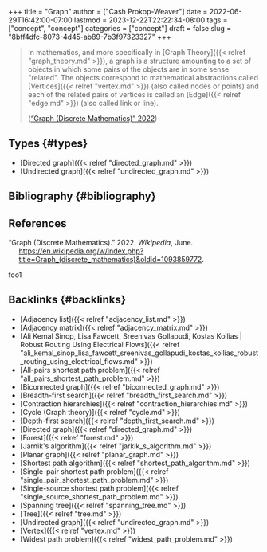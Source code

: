 +++
title = "Graph"
author = ["Cash Prokop-Weaver"]
date = 2022-06-29T16:42:00-07:00
lastmod = 2023-12-22T22:22:34-08:00
tags = ["concept", "concept"]
categories = ["concept"]
draft = false
slug = "8bff4dfc-8073-4d45-ab89-7b3f97323327"
+++

> In mathematics, and more specifically in [Graph Theory]({{< relref "graph_theory.md" >}}), a graph is a structure amounting to a set of objects in which some pairs of the objects are in some sense "related". The objects correspond to mathematical abstractions called [Vertices]({{< relref "vertex.md" >}}) (also called nodes or points) and each of the related pairs of vertices is called an [Edge]({{< relref "edge.md" >}}) (also called link or line).
>
> (<a href="#citeproc_bib_item_1">“Graph (Discrete Mathematics)” 2022</a>)


## Types {#types}

-   [Directed graph]({{< relref "directed_graph.md" >}})
-   [Undirected graph]({{< relref "undirected_graph.md" >}})


## Bibliography {#bibliography}

## References

<style>.csl-entry{text-indent: -1.5em; margin-left: 1.5em;}</style><div class="csl-bib-body">
  <div class="csl-entry"><a id="citeproc_bib_item_1"></a>“Graph (Discrete Mathematics).” 2022. <i>Wikipedia</i>, June. <a href="https://en.wikipedia.org/w/index.php?title=Graph_(discrete_mathematics)&oldid=1093859772">https://en.wikipedia.org/w/index.php?title=Graph_(discrete_mathematics)&#38;oldid=1093859772</a>.</div>
</div>

foo1


## Backlinks {#backlinks}

-   [Adjacency list]({{< relref "adjacency_list.md" >}})
-   [Adjacency matrix]({{< relref "adjacency_matrix.md" >}})
-   [Ali Kemal Sinop, Lisa Fawcett, Sreenivas Gollapudi, Kostas Kollias | Robust Routing Using Electrical Flows]({{< relref "ali_kemal_sinop_lisa_fawcett_sreenivas_gollapudi_kostas_kollias_robust_routing_using_electrical_flows.md" >}})
-   [All-pairs shortest path problem]({{< relref "all_pairs_shortest_path_problem.md" >}})
-   [Biconnected graph]({{< relref "biconnected_graph.md" >}})
-   [Breadth-first search]({{< relref "breadth_first_search.md" >}})
-   [Contraction hierarchies]({{< relref "contraction_hierarchies.md" >}})
-   [Cycle (Graph theory)]({{< relref "cycle.md" >}})
-   [Depth-first search]({{< relref "depth_first_search.md" >}})
-   [Directed graph]({{< relref "directed_graph.md" >}})
-   [Forest]({{< relref "forest.md" >}})
-   [Jarnik's algorithm]({{< relref "jarkik_s_algorithm.md" >}})
-   [Planar graph]({{< relref "planar_graph.md" >}})
-   [Shortest path algorithm]({{< relref "shortest_path_algorithm.md" >}})
-   [Single-pair shortest path problem]({{< relref "single_pair_shortest_path_problem.md" >}})
-   [Single-source shortest path problem]({{< relref "single_source_shortest_path_problem.md" >}})
-   [Spanning tree]({{< relref "spanning_tree.md" >}})
-   [Tree]({{< relref "tree.md" >}})
-   [Undirected graph]({{< relref "undirected_graph.md" >}})
-   [Vertex]({{< relref "vertex.md" >}})
-   [Widest path problem]({{< relref "widest_path_problem.md" >}})
